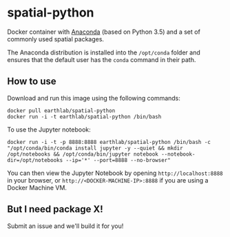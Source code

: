 # spatial-python

Docker container with [Anaconda](http://continuum.io/downloads) (based on Python 3.5) and a set of commonly used spatial packages.

The Anaconda distribution is installed into the `/opt/conda` folder and ensures that the default user has the `conda` command in their path.

## How to use

Download and run this image using the following commands:

```
docker pull earthlab/spatial-python
docker run -i -t earthlab/spatial-python /bin/bash
```    

To use the Jupyter notebook:

```
docker run -i -t -p 8888:8888 earthlab/spatial-python /bin/bash -c "/opt/conda/bin/conda install jupyter -y --quiet && mkdir /opt/notebooks && /opt/conda/bin/jupyter notebook --notebook-dir=/opt/notebooks --ip='*' --port=8888 --no-browser"
```

You can then view the Jupyter Notebook by opening `http://localhost:8888` in your browser, or `http://<DOCKER-MACHINE-IP>:8888` if you are using a Docker Machine VM.

## But I need package X!

Submit an issue and we'll build it for you!
